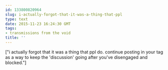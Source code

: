 ```yaml
---
id: 133800820964
slug: i-actually-forgot-that-it-was-a-thing-that-ppl
type: text
date: 2015-11-23 16:24:30 GMT
tags:
- transmissions from the void
title: ''
---
```

["i actually forgot that it was a thing that ppl do. continue posting in your tag as a way to keep the 'discussion' going after you've disengaged and blocked."]
